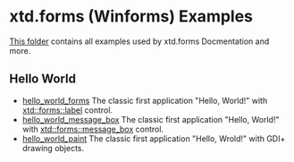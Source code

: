 # xtd.forms (Winforms) Examples

[This folder](..) contains all examples used by xtd.forms Docmentation and more.

## Hello World

* [hello_world_forms](hello_world_forms/README.md) The classic first application "Hello, World!" with  [xtd::forms::label](../../src/xtd_forms/include/xtd/forms/label.hpp) control.
* [hello_world_message_box](hello_world_message_box/README.md) The classic first application "Hello, World!" with [xtd::forms::message_box](../../src/xtd_forms/include/xtd/forms/message_box.hpp) control.
* [hello_world_paint](hello_world_paint/README.md) The classic first application "Hello, Wrold!" with GDI+ drawing objects.
